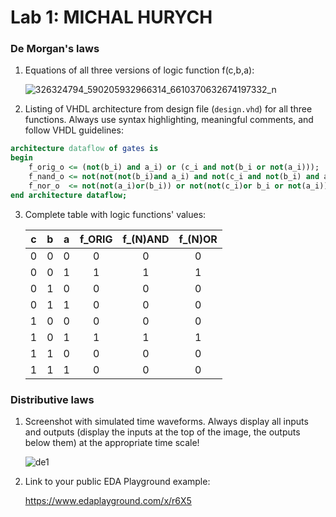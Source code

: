 # Lab 1: MICHAL HURYCH

### De Morgan's laws

1. Equations of all three versions of logic function f(c,b,a):

   ![326324794_590205932966314_6610370632674197332_n](https://user-images.githubusercontent.com/124742913/218913219-60e37094-f245-40c3-9dbd-a8f3c0d8a765.jpg)


2. Listing of VHDL architecture from design file (`design.vhd`) for all three functions. Always use syntax highlighting, meaningful comments, and follow VHDL guidelines:

```vhdl
architecture dataflow of gates is
begin
    f_orig_o <= (not(b_i) and a_i) or (c_i and not(b_i or not(a_i)));
    f_nand_o <= not(not(not(b_i)and a_i) and not(c_i and not(b_i) and a_i);
    f_nor_o  <= not(not(a_i)or(b_i)) or not(not(c_i)or b_i or not(a_i));
end architecture dataflow;
```

3. Complete table with logic functions' values:

   | **c** | **b** |**a** | **f_ORIG** | **f_(N)AND** | **f_(N)OR** |
   | :-: | :-: | :-: | :-: | :-: | :-: |
   | 0 | 0 | 0 | 0 | 0 | 0 |
   | 0 | 0 | 1 | 1 | 1 | 1 |
   | 0 | 1 | 0 | 0 | 0 | 0 |
   | 0 | 1 | 1 | 0 | 0 | 0 |
   | 1 | 0 | 0 | 0 | 0 | 0 |
   | 1 | 0 | 1 | 1 | 1 | 1 |
   | 1 | 1 | 0 | 0 | 0 | 0 |
   | 1 | 1 | 1 | 0 | 0 | 0 |

### Distributive laws

1. Screenshot with simulated time waveforms. Always display all inputs and outputs (display the inputs at the top of the image, the outputs below them) at the appropriate time scale!

   ![de1](https://user-images.githubusercontent.com/124742913/218913065-ea4bfee2-08ce-4e5d-a258-a0aff4c4fdc2.png)


2. Link to your public EDA Playground example:

   https://www.edaplayground.com/x/r6X5
